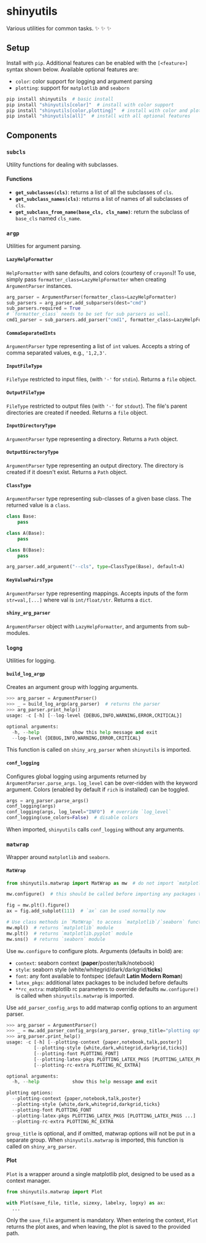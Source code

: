 # shinyutils
Various utilities for common tasks. :sparkles: :sparkles: :sparkles:

## Setup
Install with `pip`. Additional features can be enabled with the `[<feature>]` syntax shown below. Available optional features are:
* `color`: color support for logging and argument parsing
* `plotting`: support for `matplotlib` and `seaborn`
```bash
pip install shinyutils  # basic install
pip install "shinyutils[color]"  # install with color support
pip install "shinyutils[color,plotting]"  # install with color and plotting support
pip install "shinyutils[all]"  # install with all optional features
```

## Components

### `subcls`
Utility functions for dealing with subclasses.

#### Functions
* __`get_subclasses(cls)`__: returns a list of all the subclasses of `cls`.
* __`get_subclass_names(cls)`__: returns a list of names of all subclasses of `cls`.
* __`get_subclass_from_name(base_cls, cls_name)`__: return the subclass of `base_cls` named `cls_name`.

### `argp`
Utilities for argument parsing.

#### `LazyHelpFormatter`
`HelpFormatter` with sane defaults, and colors (courtesy of `crayons`)! To use, simply pass `formatter_class=LazyHelpFormatter` when creating `ArgumentParser` instances.
```python
arg_parser = ArgumentParser(formatter_class=LazyHelpFormatter)
sub_parsers = arg_parser.add_subparsers(dest="cmd")
sub_parsers.required = True
# `formatter_class` needs to be set for sub parsers as well.
cmd1_parser = sub_parsers.add_parser("cmd1", formatter_class=LazyHelpFormatter)
```

#### `CommaSeparatedInts`
`ArgumentParser` type representing a list of `int` values. Accepts a string of comma separated values, e.g., `'1,2,3'`.

#### `InputFileType`
`FileType` restricted to input files, (with `'-'` for `stdin`). Returns a `file` object.

#### `OutputFileType`
`FileType` restricted to output files (with `'-'` for `stdout`). The file's parent directories are created if needed. Returns a `file` object.

#### `InputDirectoryType`
`ArgumentParser` type representing a directory. Returns a `Path` object.

#### `OutputDirectoryType`
`ArgumentParser` type representing an output directory. The directory is created if it doesn't exist. Returns a `Path` object.

#### `ClassType`
`ArgumentParser` type representing sub-classes of a given base class. The returned value is a `class`.
```python
class Base:
    pass

class A(Base):
    pass

class B(Base):
    pass

arg_parser.add_argument("--cls", type=ClassType(Base), default=A)
```

#### `KeyValuePairsType`
`ArgumentParser` type representing mappings. Accepts inputs of the form `str=val,[...]` where val is `int/float/str`. Returns a `dict`.

#### `shiny_arg_parser`
`ArgumentParser` object with `LazyHelpFormatter`, and arguments from sub-modules.

### `logng`
Utilities for logging.
#### `build_log_argp`
Creates an argument group with logging arguments.
```python
>>> arg_parser = ArgumentParser()
>>> _ = build_log_argp(arg_parser)  # returns the parser
>>> arg_parser.print_help()
usage: -c [-h] [--log-level {DEBUG,INFO,WARNING,ERROR,CRITICAL}]

optional arguments:
  -h, --help            show this help message and exit
  --log-level {DEBUG,INFO,WARNING,ERROR,CRITICAL}
```
This function is called on `shiny_arg_parser` when `shinyutils` is imported.

#### `conf_logging`
Configures global logging using arguments returned by `ArgumentParser.parse_args`. `log_level` can be over-ridden with the keyword argument. Colors (enabled by default if `rich` is installed) can be toggled.
```python
args = arg_parser.parse_args()
conf_logging(args)
conf_logging(args, log_level="INFO")  # override `log_level`
conf_logging(use_colors=False)  # disable colors
```
When imported, `shinyutils` calls `conf_logging` without any arguments.

### `matwrap`
Wrapper around `matplotlib` and `seaborn`.

#### `MatWrap`
```python
from shinyutils.matwrap import MatWrap as mw  # do not import `matplotlib`, `seaborn`

mw.configure()  # this should be called before importing any packages that import matplotlib

fig = mw.plt().figure()
ax = fig.add_subplot(111)  # `ax` can be used normally now

# Use class methods in `MatWrap` to access `matplotlib`/`seaborn` functions.
mw.mpl()  # returns `matplotlib` module
mw.plt()  # returns `matplotlib.pyplot` module
mw.sns()  # returns `seaborn` module
```

Use `mw.configure` to configure plots. Arguments (defaults in bold) are:
* `context`: seaborn context (__paper__/poster/talk/notebook)
* `style`: seaborn style (white/whitegrid/dark/darkgrid/__ticks__)
* `font`: any font available to fontspec (default __Latin Modern Roman__)
* `latex_pkgs`: additional latex packages to be included before defaults
* `**rc_extra`: matplotlib rc parameters to override defaults
`mw.configure()` is called when `shinyutils.matwrap` is imported.

Use `add_parser_config_args` to add matwrap config options to an argument parser.
```python
>>> arg_parser = ArgumentParser()
>>> _ = mw.add_parser_config_args(arg_parser, group_title="plotting options")  # returns the parser group
>>> arg_parser.print_help()
usage: -c [-h] [--plotting-context {paper,notebook,talk,poster}]
          [--plotting-style {white,dark,whitegrid,darkgrid,ticks}]
          [--plotting-font PLOTTING_FONT]
          [--plotting-latex-pkgs PLOTTING_LATEX_PKGS [PLOTTING_LATEX_PKGS ...]]
          [--plotting-rc-extra PLOTTING_RC_EXTRA]

optional arguments:
  -h, --help            show this help message and exit

plotting options:
  --plotting-context {paper,notebook,talk,poster}
  --plotting-style {white,dark,whitegrid,darkgrid,ticks}
  --plotting-font PLOTTING_FONT
  --plotting-latex-pkgs PLOTTING_LATEX_PKGS [PLOTTING_LATEX_PKGS ...]
  --plotting-rc-extra PLOTTING_RC_EXTRA
```
`group_title` is optional, and if omitted, matwrap options will not be put in a separate group. When `shinyutils.matwrap` is imported, this function is called on `shiny_arg_parser`.

#### Plot
`Plot` is a wrapper around a single matplotlib plot, designed to be used as a context manager.
```python
from shinyutils.matwrap import Plot

with Plot(save_file, title, sizexy, labelxy, logxy) as ax:
  ...
```
Only the `save_file` argument is mandatory. When entering the context, `Plot` returns the plot axes, and when leaving, the plot is saved to the provided path.
